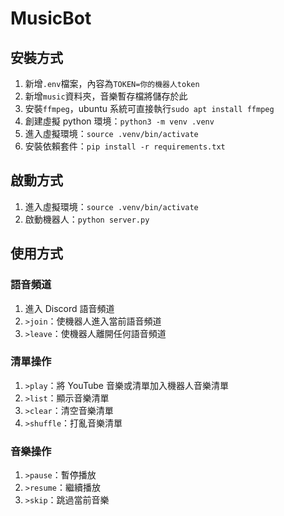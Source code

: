 # MusicBot

## 安裝方式

1. 新增`.env`檔案，內容為`TOKEN=你的機器人token`
2. 新增`music`資料夾，音樂暫存檔將儲存於此
3. 安裝`ffmpeg`，ubuntu 系統可直接執行`sudo apt install ffmpeg`
4. 創建虛擬 python 環境：`python3 -m venv .venv`
5. 進入虛擬環境：`source .venv/bin/activate`
6. 安裝依賴套件：`pip install -r requirements.txt`

## 啟動方式

1. 進入虛擬環境：`source .venv/bin/activate`
2. 啟動機器人：`python server.py`

## 使用方式

### 語音頻道

1. 進入 Discord 語音頻道
2. `>join`：使機器人進入當前語音頻道
3. `>leave`：使機器人離開任何語音頻道

### 清單操作

1. `>play`：將 YouTube 音樂或清單加入機器人音樂清單
2. `>list`：顯示音樂清單
3. `>clear`：清空音樂清單
4. `>shuffle`：打亂音樂清單

### 音樂操作

1. `>pause`：暫停播放
2. `>resume`：繼續播放
3. `>skip`：跳過當前音樂
